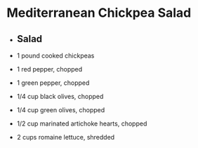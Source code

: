 Mediterranean Chickpea Salad
============================

- ## Salad

- 1 pound cooked chickpeas

- 1 red pepper, chopped

- 1 green pepper, chopped

- 1/4 cup black olives, chopped

- 1/4 cup green olives, chopped

- 1/2 cup marinated artichoke hearts, chopped

- 2 cups romaine lettuce, shredded
